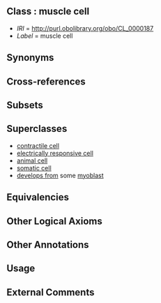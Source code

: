 
## Class : muscle cell

 * *IRI* = http://purl.obolibrary.org/obo/CL_0000187
 * *Label* = muscle cell

## Synonyms


## Cross-references


## Subsets


## Superclasses

 * [contractile cell](../../CL/83/CL_0000183.md)
 * [electrically responsive cell](../../CL/93/CL_0000393.md)
 * [animal cell](../../CL/48/CL_0000548.md)
 * [somatic cell](../../CL/71/CL_0002371.md)
 * [develops from](../../RO/02/RO_0002202.md) some [myoblast](../../CL/56/CL_0000056.md)

## Equivalencies


## Other Logical Axioms


## Other Annotations


## Usage


## External Comments

